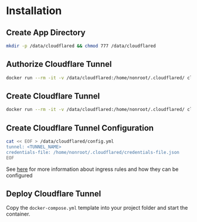 # Installation

## Create App Directory

```bash
mkdir -p /data/cloudflared && chmod 777 /data/cloudflared
```

## Authorize Cloudflare Tunnel

```bash
docker run --rm -it -v /data/cloudflared:/home/nonroot/.cloudflared/ cloudflare/cloudflared:latest tunnel login
```

## Create Cloudflare Tunnel

```bash
docker run --rm -it -v /data/cloudflared:/home/nonroot/.cloudflared/ cloudflare/cloudflared:latest tunnel create <TUNNEL_NAME>
```

## Create Cloudflare Tunnel Configuration

```bash
cat << EOF > /data/cloudflared/config.yml
tunnel: <TUNNEL_NAME>
credentials-file: /home/nonroot/.cloudflared/credentials-file.json
EOF
```

See [here](https://developers.cloudflare.com/cloudflare-one/connections/connect-apps/install-and-setup/tunnel-guide/local/local-management/ingress/) for more information about ingress rules and how they can be configured

## Deploy Cloudflare Tunnel

Copy the `docker-compose.yml` template into your project folder and start the container.
